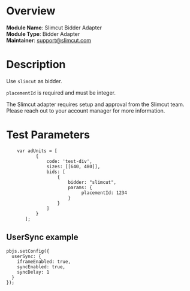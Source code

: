 # Overview

**Module Name**: Slimcut Bidder Adapter  
**Module Type**: Bidder Adapter  
**Maintainer**: support@slimcut.com

# Description

Use `slimcut` as bidder.

`placementId` is required and must be integer.

The Slimcut adapter requires setup and approval from the Slimcut team.
Please reach out to your account manager for more information.

# Test Parameters

```
    var adUnits = [
           {
               code: 'test-div',
               sizes: [[640, 480]],  
               bids: [
                   {
                       bidder: "slimcut",
                       params: {
                            placementId: 1234
                       }
                   }
               ]
           }
       ];
```

## UserSync example

```
pbjs.setConfig({
  userSync: {
    iframeEnabled: true,
    syncEnabled: true,
    syncDelay: 1
  }
});
```
